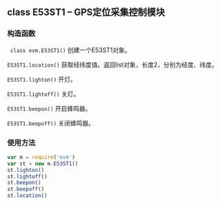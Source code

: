 
## class E53ST1 – GPS定位采集控制模块

### 构造函数

` class evm.E53ST1()`
 创建一个E53ST1对象。

`E53ST1.location()`
获取经纬度值。返回list对象，长度2，分别为经度、纬度。

`E53ST1.lighton()`
开灯。

`E53ST1.lightoff()`
关灯。

`E53ST1.beepon()`
开启蜂鸣器。

`E53ST1.beepoff()`
关闭蜂鸣器。

### 使用方法
```javascript
var m = require('evm')
var st = new m.E53ST1()
st.lighton()
st.lightoff()
st.beepon()
st.beepoff()
st.location()
```
